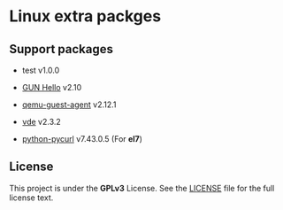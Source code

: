 Linux extra packges
===================

## Support packages

* test v1.0.0

* [GUN Hello](https://www.gnu.org/software/hello/) v2.10

* [qemu-guest-agent](https://wiki.qemu.org/Features/GuestAgent) v2.12.1

* [vde](https://github.com/virtualsquare/vde-2) v2.3.2

* [python-pycurl](https://github.com/pycurl/pycurl) v7.43.0.5 (For **el7**)

## License

This project is under the **GPLv3** License. See the [LICENSE](LICENSE) file for the full license text.

